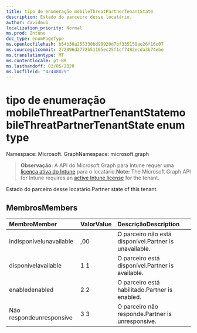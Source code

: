```yaml
---
title: tipo de enumeração mobileThreatPartnerTenantState
description: Estado do parceiro desse locatário.
author: davidmu1
localization_priority: Normal
ms.prod: Intune
doc_type: enumPageType
ms.openlocfilehash: b54b30a255330bd98920d7bf335158ae26f16c07
ms.sourcegitcommit: 272996d2772b51105ec25f1cf7482ecda3b74ebe
ms.translationtype: MT
ms.contentlocale: pt-BR
ms.lasthandoff: 03/05/2020
ms.locfileid: "42448029"
---
```

# <a name="mobilethreatpartnertenantstate-enum-type"></a><span data-ttu-id="980e7-103">tipo de enumeração mobileThreatPartnerTenantState</span><span class="sxs-lookup"><span data-stu-id="980e7-103">mobileThreatPartnerTenantState enum type</span></span>

<span data-ttu-id="980e7-104">Namespace: Microsoft. Graph</span><span class="sxs-lookup"><span data-stu-id="980e7-104">Namespace: microsoft.graph</span></span>

> <span data-ttu-id="980e7-105">**Observação:** A API do Microsoft Graph para Intune requer uma [licença ativa do Intune](https://go.microsoft.com/fwlink/?linkid=839381) para o locatário.</span><span class="sxs-lookup"><span data-stu-id="980e7-105">**Note:** The Microsoft Graph API for Intune requires an [active Intune license](https://go.microsoft.com/fwlink/?linkid=839381) for the tenant.</span></span>

<span data-ttu-id="980e7-106">Estado do parceiro desse locatário.</span><span class="sxs-lookup"><span data-stu-id="980e7-106">Partner state of this tenant.</span></span>

## <a name="members"></a><span data-ttu-id="980e7-107">Membros</span><span class="sxs-lookup"><span data-stu-id="980e7-107">Members</span></span>
|<span data-ttu-id="980e7-108">Membro</span><span class="sxs-lookup"><span data-stu-id="980e7-108">Member</span></span>|<span data-ttu-id="980e7-109">Valor</span><span class="sxs-lookup"><span data-stu-id="980e7-109">Value</span></span>|<span data-ttu-id="980e7-110">Descrição</span><span class="sxs-lookup"><span data-stu-id="980e7-110">Description</span></span>|
|:---|:---|:---|
|<span data-ttu-id="980e7-111">indisponível</span><span class="sxs-lookup"><span data-stu-id="980e7-111">unavailable</span></span>|<span data-ttu-id="980e7-112">,0</span><span class="sxs-lookup"><span data-stu-id="980e7-112">0</span></span>|<span data-ttu-id="980e7-113">O parceiro não está disponível.</span><span class="sxs-lookup"><span data-stu-id="980e7-113">Partner is unavailable.</span></span>|
|<span data-ttu-id="980e7-114">disponível</span><span class="sxs-lookup"><span data-stu-id="980e7-114">available</span></span>|<span data-ttu-id="980e7-115">1 </span><span class="sxs-lookup"><span data-stu-id="980e7-115">1</span></span>|<span data-ttu-id="980e7-116">O parceiro está disponível.</span><span class="sxs-lookup"><span data-stu-id="980e7-116">Partner is available.</span></span>|
|<span data-ttu-id="980e7-117">enabled</span><span class="sxs-lookup"><span data-stu-id="980e7-117">enabled</span></span>|<span data-ttu-id="980e7-118">2 </span><span class="sxs-lookup"><span data-stu-id="980e7-118">2</span></span>|<span data-ttu-id="980e7-119">O parceiro está habilitado.</span><span class="sxs-lookup"><span data-stu-id="980e7-119">Partner is enabled.</span></span>|
|<span data-ttu-id="980e7-120">Não responde</span><span class="sxs-lookup"><span data-stu-id="980e7-120">unresponsive</span></span>|<span data-ttu-id="980e7-121">3 </span><span class="sxs-lookup"><span data-stu-id="980e7-121">3</span></span>|<span data-ttu-id="980e7-122">O parceiro não responde.</span><span class="sxs-lookup"><span data-stu-id="980e7-122">Partner is unresponsive.</span></span>|




